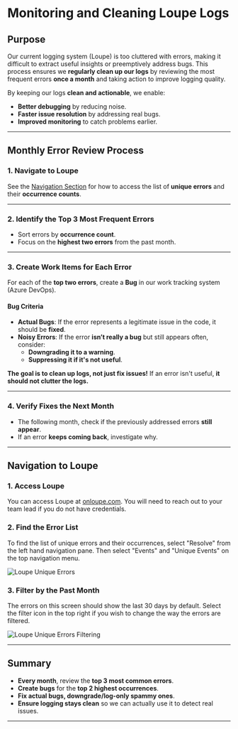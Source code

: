 # Monitoring and Cleaning Loupe Logs

## Purpose
Our current logging system (Loupe) is too cluttered with errors, making it difficult to extract useful insights or preemptively address bugs. This process ensures we **regularly clean up our logs** by reviewing the most frequent errors **once a month** and taking action to improve logging quality.

By keeping our logs **clean and actionable**, we enable:
- **Better debugging** by reducing noise.
- **Faster issue resolution** by addressing real bugs.
- **Improved monitoring** to catch problems earlier.

---

## Monthly Error Review Process

### **1. Navigate to Loupe**
[//]: # (TODO: Add navigation steps for finding the error list)

See the [Navigation Section](#navigation-to-loupe) for how to access the list of **unique errors** and their **occurrence counts**.

---

### **2. Identify the Top 3 Most Frequent Errors**
- Sort errors by **occurrence count**.
- Focus on the **highest two errors** from the past month.

---

### **3. Create Work Items for Each Error**
For each of the **top two errors**, create a **Bug** in our work tracking system (Azure DevOps).

#### **Bug Criteria**
- **Actual Bugs**: If the error represents a legitimate issue in the code, it should be **fixed**.
- **Noisy Errors**: If the error **isn’t really a bug** but still appears often, consider:
  - **Downgrading it to a warning**.
  - **Suppressing it if it's not useful**.

**The goal is to clean up logs, not just fix issues!** If an error isn't useful, **it should not clutter the logs.**

---

### **4. Verify Fixes the Next Month**
- The following month, check if the previously addressed errors **still appear**.
- If an error **keeps coming back**, investigate why.

---

## **Navigation to Loupe**
[//]: # (TODO: Add step-by-step navigation instructions)

### **1. Access Loupe**
You can access Loupe at [onloupe.com](http://onloupe.com/). You will need to reach out to your team lead if you do not have credentials.

### **2. Find the Error List**
To find the list of unique errors and their occurrences, select "Resolve" from the left hand navigation pane. Then select 
"Events" and "Unique Events" on the top navigation menu.

![Loupe Unique Errors](..\images\NavigateToUniqueLoupeLogs.PNG)

### **3. Filter by the Past Month**
The errors on this screen should show the last 30 days by default. Select the filter icon in the top right if you wish to 
change the way the errors are filtered.

![Loupe Unique Errors Filtering](..\images\FilteringUniqueLoupeLogs.PNG)

---

## **Summary**
- **Every month**, review the **top 3 most common errors**.
- **Create bugs** for the **top 2 highest occurrences**.
- **Fix actual bugs, downgrade/log-only spammy ones**.
- **Ensure logging stays clean** so we can actually use it to detect real issues.

---
